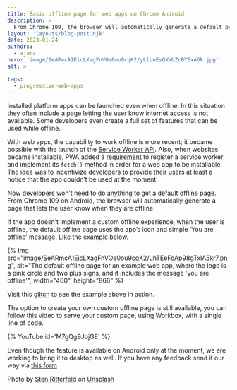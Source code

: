 ```yaml
---
title: Basic offline page for web apps on Chrome Android
description: >
  From Chrome 109, the browser will automatically generate a default page to indicate that the app is currently offline when an installed web app on Android does not have its own offline experience.
layout: 'layouts/blog-post.njk'
date: 2023-01-24
authors:
  - ajara
hero: 'image/SeARmcA1EicLXagFnVOe0ou9cqK2/yLlcnEsQXWUZrBYExA6k.jpg'
alt: >

tags:
  - progressive-web-apps
---
```


Installed platform apps can be launched even when offline. In this situation they often include a page letting the user know internet access is not available. Some developers even create a full set of features that can be used while offline.

With web apps, the capability to work offline is more recent; it became possible with the launch of the [Service Worker API](/docs/workbox/service-worker-overview/). Also, when websites became installable, PWA added a [requirement](https://web.dev/install-criteria/) to register a service worker and implement its `fetch()` method in order for a web app to be installable.
The idea was to incentivize developers to provide their users at least a notice that the app couldn’t be used at the moment.

Now developers won’t need to do anything to get a default offline page. From Chrome 109 on Android, the browser will automatically generate a page that lets the user know when they are offline.

If the app doesn’t implement a custom offline experience, when the user is offline, the default offline page uses the app’s icon and simple ‘You are offline’ message. Like the example below.


{% Img src="image/SeARmcA1EicLXagFnVOe0ou9cqK2/uhTEeFoAp98gTxlA5kr7.png", alt="The default offline page for an example web app, where the logo is a pink circle and two plus signs, and it includes the message 'you are offline'", width="400", height="866" %}

Visit this [glitch](https://glitch.com/~default-offline-count) to see the example above in action.

The option to create your own custom offline page is still available, you can follow this video to serve your custom page, using Workbox, with a single line of code.

{% YouTube id='M7gQg9JojGE' %}

Even though the feature is available on Android only at the moment, we are working to bring it to desktop as well. If you have any feedback send it our way via [this form](https://forms.gle/PnrpAtgGgvQ2jVof6)

Photo by [Sten Ritterfeld](https://unsplash.com/@stenslens) on [Unsplash](https://unsplash.com/s/photos/airplane-phone)